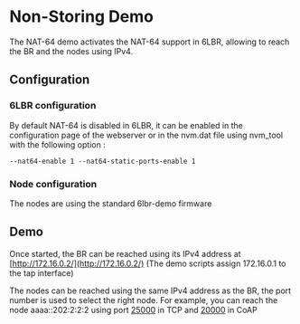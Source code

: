 # Non-Storing Demo

The NAT-64 demo activates the NAT-64 support in 6LBR, allowing to reach the BR and the nodes using IPv4.

## Configuration

### 6LBR configuration

By default NAT-64 is disabled in 6LBR, it can be enabled in the configuration page of the webserver or in the nvm.dat file using nvm_tool with the following option :

    --nat64-enable 1 --nat64-static-ports-enable 1
    
### Node configuration

The nodes are using the standard 6lbr-demo firmware

## Demo

Once started, the BR can be reached using its IPv4 address at [http://172.16.0.2/](http://172.16.0.2/) (The demo scripts assign 172.16.0.1 to the tap interface)

The nodes can be reached using the same IPv4 address as the BR, the port number is used to select the right node. For example, you can reach the node aaaa::202:2:2:2 using port [25000](http://172.16.0.2:25000/) in TCP and [20000](coap://172.16.0.2:20000/) in CoAP


